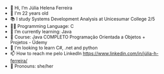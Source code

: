 - 👋 Hi, I’m Júlia Helena Ferreira
- 🌟 I'm 22 years old
- 📚 I study Systems Development Analysis at Unicesumar College 2/5
- 👩‍💻 Programming Language: C
- 🌱 I’m currently learning: Java
- 📕 Course: Java COMPLETO Programação Orientada a Objetos + Projetos - Ûdemy
- 👀 I'm looking to learn C#, .net and python
- 📫 How to reach me pelo LinkedIn https://www.linkedin.com/in/júlia-h-ferreira/
- 👩 Pronouns: she/her
